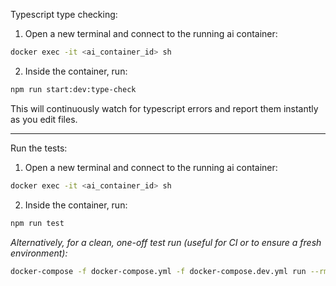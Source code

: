 Typescript type checking:

1. Open a new terminal and connect to the running ai container:

```bash
docker exec -it <ai_container_id> sh
```

2. Inside the container, run:

```bash
npm run start:dev:type-check
```

This will continuously watch for typescript errors and report them instantly as you edit files.

---

Run the tests:

1. Open a new terminal and connect to the running ai container:

```bash
docker exec -it <ai_container_id> sh
```

2. Inside the container, run:

```bash
npm run test
```

_Alternatively, for a clean, one-off test run (useful for CI or to ensure a fresh environment):_

```bash
docker-compose -f docker-compose.yml -f docker-compose.dev.yml run --rm ai npm run test
```
